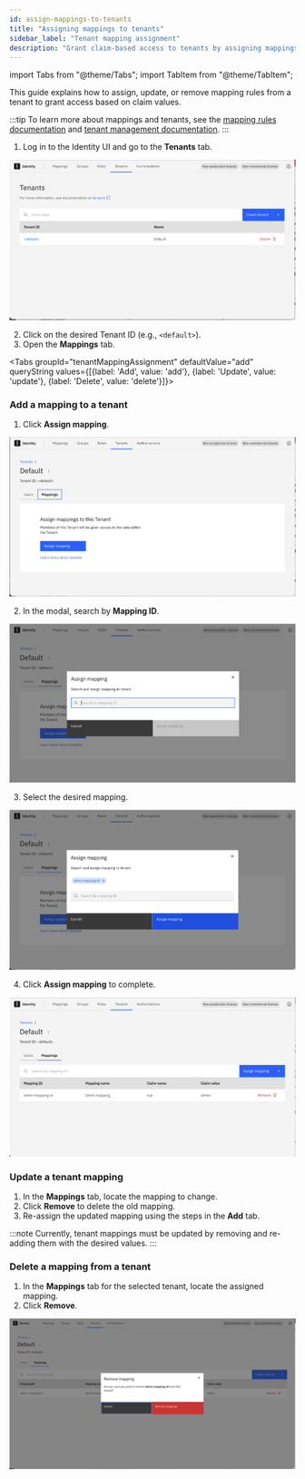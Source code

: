 ```yaml
---
id: assign-mappings-to-tenants
title: "Assigning mappings to tenants"
sidebar_label: "Tenant mapping assignment"
description: "Grant claim-based access to tenants by assigning mappings in the Identity UI."
---
```


import Tabs from "@theme/Tabs";
import TabItem from "@theme/TabItem";

This guide explains how to assign, update, or remove mapping rules from a tenant to grant access based on claim values.

:::tip
To learn more about mappings and tenants, see the [mapping rules documentation](../../concepts/mapping-rules.md) and [tenant management documentation](../../identity/managing-tenants.md).
:::

1. Log in to the Identity UI and go to the **Tenants** tab.

![tenant-mapping-list](../img/tenant-mapping-list.png)

2. Click on the desired Tenant ID (e.g., `<default>`).
3. Open the **Mappings** tab.

<Tabs groupId="tenantMappingAssignment" defaultValue="add" queryString
values={[{label: 'Add', value: 'add'}, {label: 'Update', value: 'update'}, {label: 'Delete', value: 'delete'}]}>

<TabItem value="add">

### Add a mapping to a tenant

1. Click **Assign mapping**.

![tenant-detail-mappings-empty](../img/tenant-detail-mappings-empty.png)

2. In the modal, search by **Mapping ID**.

![tenant-assign-mapping-modal-empty](../img/tenant-assign-mapping-modal-empty.png)

3. Select the desired mapping.

![tenant-assign-mapping-modal-selected](../img/tenant-assign-mapping-modal-selected.png)

4. Click **Assign mapping** to complete.

![tenant-mapping-assigned](../img/tenant-mapping-assigned.png)

</TabItem>

<TabItem value="update">

### Update a tenant mapping

1. In the **Mappings** tab, locate the mapping to change.
2. Click **Remove** to delete the old mapping.
3. Re-assign the updated mapping using the steps in the **Add** tab.

:::note
Currently, tenant mappings must be updated by removing and re-adding them with the desired values.
:::

</TabItem>

<TabItem value="delete">

### Delete a mapping from a tenant

1. In the **Mappings** tab for the selected tenant, locate the assigned mapping.
2. Click **Remove**.

![remove-tenant-mapping](../img/remove-tenant-mapping.png)

</TabItem>

</Tabs>
